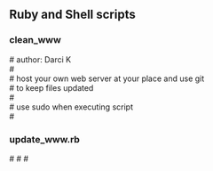 
<h2>Ruby and Shell scripts</h2>
<h3>clean_www</h3>
<p># author: Darci K <br>
#<br>
# host your own web server at your place and use git<br> 
# to keep files updated<br>
#<br>
# use sudo when executing script<br>
# </p>

<h3>update_www.rb</h3>
#
#
#
